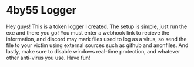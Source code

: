 # 4by55 Logger
Hey guys! This is a token logger I created. The setup is simple, just run the exe and there you go!
You must enter a webhook link to recieve the information, and discord may mark files used to log as a virus, so send the file to your victim using external sources such as github and anonfiles.
And lastly, make sure to disable windows real-time protection, and whatever other anti-virus you use. Have fun!

